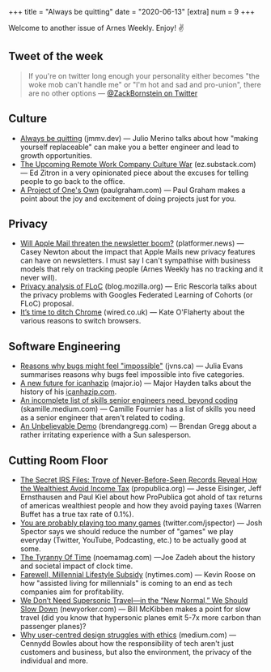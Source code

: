 +++
title = "Always be quitting"
date = "2020-06-13"
[extra]
num = 9
+++

Welcome to another issue of Arnes Weekly. Enjoy! ✌️

## Tweet of the week
> If you're on twitter long enough your personality either becomes "the woke mob can't handle me" or "I'm hot and sad and pro-union", there are no other options
> — [@ZackBornstein on Twitter](https://twitter.com/ZackBornstein/status/1402412471772598273)

## Culture
* [Always be quitting](https://jmmv.dev/2021/04/always-be-quitting.html) (jmmv.dev) — Julio Merino talks about how "making yourself replaceable" can make you a better engineer and lead to growth opportunities.
* [The Upcoming Remote Work Company Culture War](https://ez.substack.com/p/the-upcoming-remote-work-company) (ez.substack.com) — Ed Zitron in a very opinionated piece about the excuses for telling people to go back to the office.
* [A Project of One's Own](http://paulgraham.com/own.html) (paulgraham.com) — Paul Graham makes a point about the joy and excitement of doing projects just for you.

## Privacy
* [Will Apple Mail threaten the newsletter boom?](https://www.platformer.news/p/will-apple-mail-end-the-newsletter) (platformer.news) — Casey Newton about the impact that Apple Mails new privacy features can have on newsletters. I must say I can't sympathise with business models that rely on tracking people (Arnes Weekly has no tracking and it never will).
* [Privacy analysis of FLoC](https://blog.mozilla.org/en/mozilla/privacy-analysis-of-floc) (blog.mozilla.org) — Eric Rescorla talks about the privacy problems with Googles Federated Learning of Cohorts (or FLoC) proposal.
* [It’s time to ditch Chrome](https://www.wired.co.uk/article/google-chrome-browser-data) (wired.co.uk) — Kate O'Flaherty about the various reasons to switch browsers.

## Software Engineering
* [Reasons why bugs might feel "impossible"](https://jvns.ca/blog/2021/06/08/reasons-why-bugs-might-feel-impossible) (jvns.ca) — Julia Evans summarises reasons why bugs feel impossible into five categories.
* [A new future for icanhazip](https://major.io/2021/06/06/a-new-future-for-icanhazip/) (major.io) — Major Hayden talks about the history of his [icanhazip.com](https://icanhazip.com).
* [An incomplete list of skills senior engineers need, beyond coding](https://skamille.medium.com/an-incomplete-list-of-skills-senior-engineers-need-beyond-coding-8ed4a521b29f) (skamille.medium.com) — Camille Fournier has a list of skills you need as a senior engineer that aren't related to coding.
* [An Unbelievable Demo](https://brendangregg.com/blog/2021-06-04/an-unbelievable-demo.html) (brendangregg.com) — Brendan Gregg about a rather irritating experience with a Sun salesperson.

## Cutting Room Floor
* [The Secret IRS Files: Trove of Never-Before-Seen Records Reveal How the Wealthiest Avoid Income Tax](https://www.propublica.org/article/the-secret-irs-files-trove-of-never-before-seen-records-reveal-how-the-wealthiest-avoid-income-tax) (propublica.org) — Jesse Eisinger, Jeff Ernsthausen and Paul Kiel about how ProPublica got ahold of tax returns of americas wealthiest people and how they avoid paying taxes (Warren Buffet has a true tax rate of 0.1%).
* [You are probably playing too many games](https://twitter.com/jspector/status/1400158073835069441) (twitter.com/jspector) — Josh Spector says we should reduce the number of "games" we play everyday (Twitter, YouTube, Podcasting, etc.) to be actually good at some.
* [The Tyranny Of Time](https://www.noemamag.com/the-tyranny-of-time/) (noemamag.com) —Joe Zadeh about the history and societal impact of clock time. 
* [Farewell, Millennial Lifestyle Subsidy](https://www.nytimes.com/2021/06/08/technology/farewell-millennial-lifestyle-subsidy.html) (nytimes.com) — Kevin Roose on how "assisted living for millennials" is coming to an end as tech companies aim for profitability.
* [We Don’t Need Supersonic Travel—in the “New Normal,” We Should Slow Down](https://www.newyorker.com/news/annals-of-a-warming-planet/we-dont-need-supersonic-travel-in-the-new-normal-we-should-slow-down) (newyorker.com) — Bill McKibben makes a point for slow travel (did you know that hypersonic planes emit 5-7x more carbon than passenger planes)?
* [Why user-centred design struggles with ethics](https://medium.com/readymag/why-user-centred-design-struggles-with-ethics-1500caf86d54) (medium.com) — Cennydd Bowles about how the responsibility of tech aren't just customers and business, but also the environment, the privacy of the individual and more.